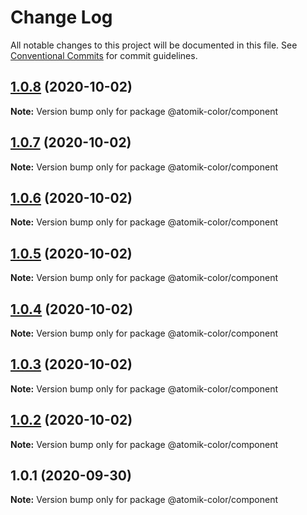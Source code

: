 # Change Log

All notable changes to this project will be documented in this file.
See [Conventional Commits](https://conventionalcommits.org) for commit guidelines.

## [1.0.8](https://github.com/deebov/color-picker/compare/@atomik-color/component@1.0.7...@atomik-color/component@1.0.8) (2020-10-02)

**Note:** Version bump only for package @atomik-color/component





## [1.0.7](https://github.com/deebov/color-picker/compare/@atomik-color/component@1.0.6...@atomik-color/component@1.0.7) (2020-10-02)

**Note:** Version bump only for package @atomik-color/component





## [1.0.6](https://github.com/deebov/color-picker/compare/@atomik-color/component@1.0.5...@atomik-color/component@1.0.6) (2020-10-02)

**Note:** Version bump only for package @atomik-color/component





## [1.0.5](https://github.com/deebov/color-picker/compare/@atomik-color/component@1.0.4...@atomik-color/component@1.0.5) (2020-10-02)

**Note:** Version bump only for package @atomik-color/component





## [1.0.4](https://github.com/deebov/color-picker/compare/@atomik-color/component@1.0.3...@atomik-color/component@1.0.4) (2020-10-02)

**Note:** Version bump only for package @atomik-color/component





## [1.0.3](https://github.com/deebov/color-picker/compare/@atomik-color/component@1.0.2...@atomik-color/component@1.0.3) (2020-10-02)

**Note:** Version bump only for package @atomik-color/component





## [1.0.2](https://github.com/deebov/color-picker/compare/@atomik-color/component@1.0.1...@atomik-color/component@1.0.2) (2020-10-02)

**Note:** Version bump only for package @atomik-color/component





## 1.0.1 (2020-09-30)

**Note:** Version bump only for package @atomik-color/component
